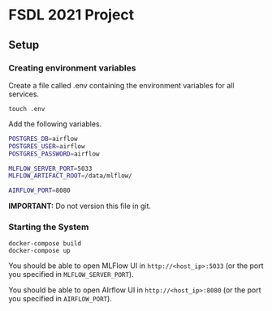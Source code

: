 # FSDL 2021 Project

## Setup

### Creating environment variables

Create a file called .env containing the environment variables for all services.

```
touch .env
```

Add the following variables.
```bash
POSTGRES_DB=airflow
POSTGRES_USER=airflow
POSTGRES_PASSWORD=airflow

MLFLOW_SERVER_PORT=5033
MLFLOW_ARTIFACT_ROOT=/data/mlflow/

AIRFLOW_PORT=8080
```

**IMPORTANT:** Do not version this file in git.

### Starting the System
```
docker-compose build
docker-compose up
```

You should be able to open MLFlow UI in `http://<host_ip>:5033` (or the port you specified in `MLFLOW_SERVER_PORT`).

You should be able to open AIrflow UI in `http://<host_ip>:8080` (or the port you specified in `AIRFLOW_PORT`).